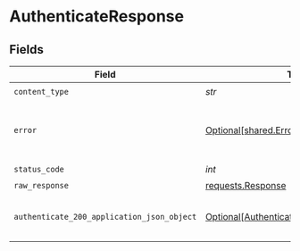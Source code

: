 # AuthenticateResponse


## Fields

| Field                                                                                                 | Type                                                                                                  | Required                                                                                              | Description                                                                                           |
| ----------------------------------------------------------------------------------------------------- | ----------------------------------------------------------------------------------------------------- | ----------------------------------------------------------------------------------------------------- | ----------------------------------------------------------------------------------------------------- |
| `content_type`                                                                                        | *str*                                                                                                 | :heavy_check_mark:                                                                                    | N/A                                                                                                   |
| `error`                                                                                               | [Optional[shared.Error]](../../models/shared/error.md)                                                | :heavy_minus_sign:                                                                                    | An unknown error occurred interacting with the API.                                                   |
| `status_code`                                                                                         | *int*                                                                                                 | :heavy_check_mark:                                                                                    | N/A                                                                                                   |
| `raw_response`                                                                                        | [requests.Response](https://requests.readthedocs.io/en/latest/api/#requests.Response)                 | :heavy_minus_sign:                                                                                    | N/A                                                                                                   |
| `authenticate_200_application_json_object`                                                            | [Optional[Authenticate200ApplicationJSON]](../../models/operations/authenticate200applicationjson.md) | :heavy_minus_sign:                                                                                    | The api key to use for authenticated endpoints.                                                       |